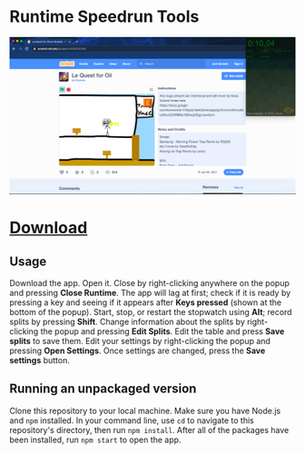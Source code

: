 # Runtime Speedrun Tools
<img src="demopic.png" />

# <a href="https://github.com/yikuansun/desktopspeedruntools/releases">Download</a>
<h2>Usage</h2>
Download the app. Open it. Close by right-clicking anywhere on the popup and pressing <b>Close Runtime</b>. The app will lag at first; check if it is ready by pressing a key and seeing if it appears after <b>Keys pressed</b> (shown at the bottom of the popup). Start, stop, or restart the stopwatch using <b>Alt</b>; record splits by pressing <b>Shift</b>. Change information about the splits by right-clicking the popup and pressing <b>Edit Splits</b>. Edit the table and press <b>Save splits</b> to save them. Edit your settings by right-clicking the popup and pressing <b>Open Settings</b>. Once settings are changed, press the <b>Save settings</b> button.
<h2>Running an unpackaged version</h2>
Clone this repository to your local machine. Make sure you have Node.js and <code>npm</code> installed. In your command line, use <code>cd</code> to navigate to this repository's directory, then run <code>npm install</code>. After all of the packages have been installed, run <code>npm start</code> to open the app.